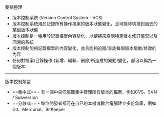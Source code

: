 要點整理
- 版本控制系統 (Version Control System - VCS)
- 版本控制系統用於記錄所有操作檔案的版本狀態變化，且可隨時切換到過去的某個版本狀態
- 版本控制是一種用於記錄檔案內容變化，以便將來查閱特定版本修訂情況以及回溯的系統
- 版本控制能夠記錄檔案的內容變化，並且能夠追蹤/查詢每個版本變動/修改的內容
- 任何對檔案/目錄操作 (新增、編輯、刪除)所造成的異動/變化，都可以稱為一個版本

---

版本控制類型
- ==集中式== - 有一個中央伺服器集中管理所有版本的檔案，例如CVS、SVN / Subversion	
- ==分散式== - 每位開發者都可在自已的本機或數台電腦建立多份倉庫，例如Git、Mercurial、BitKeeper